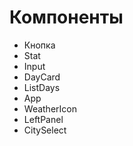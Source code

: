 # Компоненты

- Кнопка
- Stat
- Input
- DayCard
- ListDays
- App
- WeatherIcon
- LeftPanel
- CitySelect
